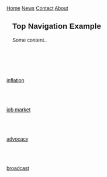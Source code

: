 <html>
<meta name="viewport" content="width=device-width, initial-scale=1">
<head>
<style>
body {
  margin: 0;
  font-family: Arial, Helvetica, sans-serif;
}

.topnav {
  overflow: hidden;
  background-color: #333;
}

.topnav a {
  float: left;
  color: #f2f2f2;
  text-align: center;
  padding: 14px 16px;
  text-decoration: none;
  font-size: 17px;
}

.topnav a:hover {
  background-color: #ddd;
  color: black;
}

.topnav a.active {
  background-color: #04AA6D;
  color: white;
}
</style>
</head>
<body>

<div class="topnav">
  <a class="active" href="#home">Home</a>
  <a href="#news">News</a>
  <a href="#contact">Contact</a>
  <a href="aboutMe">About</a>
</div>

<div style="padding-left:16px">
  <h2>Top Navigation Example</h2>
  <p>Some content..</p>
</div>
<br><br><br><br><br>
<a href="inflation.html">inflation</a>
<br><br><br><br><br>
<a href="jobmarket.html">job market</a>
<br><br><br><br><br>
<a href="advocacy.html">advocacy</a>
<br><br><br><br><br>
<a href="broadcast.html">broadcast</a>

</body>
</html>
